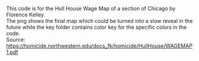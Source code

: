 This code is for the Hull House Wage Map of a section of Chicago by Florence Kelley.  
The png shows the final map which could be turned into a slow reveal in the future while the key folder contains color key for the specific colors in the code.  
Source: https://homicide.northwestern.edu/docs_fk/homicide/HullHouse/WAGEMAP1.pdf
